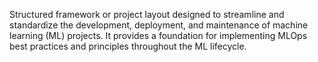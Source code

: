 Structured framework or project layout designed to streamline and standardize the development, deployment, and maintenance of machine learning (ML) projects. 
It provides a foundation for implementing MLOps best practices and principles throughout the ML lifecycle.
